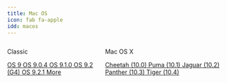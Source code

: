 ```yaml
---
title: Mac OS
icon: fab fa-apple
idd: macos
---
```

<div class="columns">
  <div class="column">
    <p class="title">
      Classic <a href="{{site.wikihelp}}/Classic_Mac_OS"><i class="subtitle fas fa-question-circle"></i></a>
    </p>
    <a class="button is-rounded" href="{{ site.cdnurl }}/{{ page.idd }}/classic/Mac_OS_9.0.0.toast__0.zip">
      <span class="icon is-small">
        <i class="fas fa-download"></i>
      </span>
      <span>OS 9</span>
    </a>
    <a class="button is-rounded" href="{{ site.cdnurl }}/{{ page.idd }}/classic/Mac_OS_9.0.4.toast_.zip">
      <span class="icon is-small">
        <i class="fas fa-download"></i>
      </span>
      <span>OS 9.0.4</span>
    </a>
    <a class="button is-rounded" href="{{ site.cdnurl }}/{{ page.idd }}/classic/Mac_OS_9.1.0.toast_.zip">
      <span class="icon is-small">
        <i class="fas fa-download"></i>
      </span>
      <span>OS 9.1.0</span>
    </a>
    <a class="button is-rounded" href="{{ site.cdnurl }}/{{ page.idd }}/classic/Power_Mac_G4_Install_9.2.toast_.zip">
      <span class="icon is-small">
        <i class="fas fa-download"></i>
      </span>
      <span>OS 9.2 (G4)</span>
    </a>
    <a class="button is-rounded" href="{{ site.cdnurl }}/{{ page.idd }}/classic/Mac_OS_9.2.1.toast_.zip">
      <span class="icon is-small">
        <i class="fas fa-download"></i>
      </span>
      <span>OS 9.2.1</span>
    </a>
    <a class="button is-rounded" href="{{ site.cdnurl }}/{{ page.idd }}/classic/">
      <span class="icon is-small">
        <i class="fas fa-folder"></i>
      </span>
      <span>More</span>
    </a>
  </div>
  <div class="column">
    <p class="title">
      Mac OS X <a href="{{site.wikihelp}}/MacOS"><i class="subtitle fas fa-question-circle"></i></a>
    </p>
    <a class="button is-rounded" href="{{ site.cdnurl }}/{{ page.idd }}/cheetah">
      <span class="icon is-small">
        <i class="fas fa-folder"></i>
      </span>
      <span>Cheetah (10.0)</span>
    </a>
    <a class="button is-rounded" href="{{ site.cdnurl }}/{{ page.idd }}/puma">
      <span class="icon is-small">
        <i class="fas fa-folder"></i>
      </span>
      <span>Puma (10.1)</span>
    </a>
    <a class="button is-rounded" href="{{ site.cdnurl }}/{{ page.idd }}/jaguar">
      <span class="icon is-small">
        <i class="fas fa-folder"></i>
      </span>
      <span>Jaguar (10.2)</span>
    </a>
    <a class="button is-rounded" href="{{ site.cdnurl }}/{{ page.idd }}/panther">
      <span class="icon is-small">
        <i class="fas fa-folder"></i>
      </span>
      <span>Panther (10.3)</span>
    </a>
    <a class="button is-rounded" href="{{ site.cdnurl }}/{{ page.idd }}/tiger">
      <span class="icon is-small">
        <i class="fas fa-folder"></i>
      </span>
      <span>Tiger (10.4)</span>
    </a>
  </div>
</div>